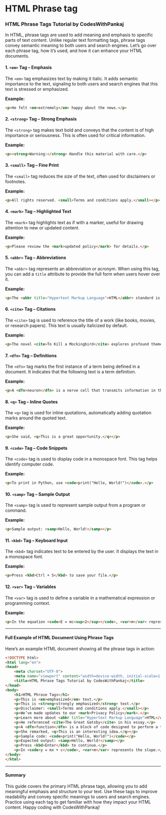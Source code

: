# HTML Phrase tag

### HTML Phrase Tags Tutorial by CodesWithPankaj

In HTML, phrase tags are used to add meaning and emphasis to specific parts of text content. Unlike regular text formatting tags, phrase tags convey semantic meaning to both users and search engines. Let’s go over each phrase tag, how it’s used, and how it can enhance your HTML documents.

#### 1. **`<em>` Tag** – Emphasis

The `<em>` tag emphasizes text by making it italic. It adds semantic importance to the text, signaling to both users and search engines that this text is stressed or emphasized.

**Example:**

```html
<p>He felt <em>extremely</em> happy about the news.</p>
```

#### 2. **`<strong>` Tag** – Strong Emphasis

The `<strong>` tag makes text bold and conveys that the content is of high importance or seriousness. This is often used for critical information.

**Example:**

```html
<p><strong>Warning:</strong> Handle this material with care.</p>
```

#### 3. **`<small>` Tag** – Fine Print

The `<small>` tag reduces the size of the text, often used for disclaimers or footnotes.

**Example:**

```html
<p>All rights reserved. <small>Terms and conditions apply.</small></p>
```

#### 4. **`<mark>` Tag** – Highlighted Text

The `<mark>` tag highlights text as if with a marker, useful for drawing attention to new or updated content.

**Example:**

```html
<p>Please review the <mark>updated policy</mark> for details.</p>
```

#### 5. **`<abbr>` Tag** – Abbreviations

The `<abbr>` tag represents an abbreviation or acronym. When using this tag, you can add a `title` attribute to provide the full form when users hover over it.

**Example:**

```html
<p>The <abbr title="Hypertext Markup Language">HTML</abbr> standard is constantly evolving.</p>
```

#### 6. **`<cite>` Tag** – Citations

The `<cite>` tag is used to reference the title of a work (like books, movies, or research papers). This text is usually italicized by default.

**Example:**

```html
<p>The novel <cite>To Kill a Mockingbird</cite> explores profound themes.</p>
```

#### 7. **`<dfn>` Tag** – Definitions

The `<dfn>` tag marks the first instance of a term being defined in a document. It indicates that the following text is a term definition.

**Example:**

```html
<p>A <dfn>neuron</dfn> is a nerve cell that transmits information in the nervous system.</p>
```

#### 8. **`<q>` Tag** – Inline Quotes

The `<q>` tag is used for inline quotations, automatically adding quotation marks around the quoted text.

**Example:**

```html
<p>She said, <q>This is a great opportunity.</q></p>
```

#### 9. **`<code>` Tag** – Code Snippets

The `<code>` tag is used to display code in a monospace font. This tag helps identify computer code.

**Example:**

```html
<p>To print in Python, use <code>print("Hello, World!")</code>.</p>
```

#### 10. **`<samp>` Tag** – Sample Output

The `<samp>` tag is used to represent sample output from a program or command.

**Example:**

```html
<p>Sample output: <samp>Hello, World!</samp></p>
```

#### 11. **`<kbd>` Tag** – Keyboard Input

The `<kbd>` tag indicates text to be entered by the user. It displays the text in a monospace font.

**Example:**

```html
<p>Press <kbd>Ctrl + S</kbd> to save your file.</p>
```

#### 12. **`<var>` Tag** – Variables

The `<var>` tag is used to define a variable in a mathematical expression or programming context.

**Example:**

```html
<p>In the equation <code>E = mc<sup>2</sup></code>, <var>m</var> represents mass.</p>
```

***

#### Full Example of HTML Document Using Phrase Tags

Here’s an example HTML document showing all the phrase tags in action:

```html
<!DOCTYPE html>
<html lang="en">
<head>
    <meta charset="UTF-8">
    <meta name="viewport" content="width=device-width, initial-scale=1.0">
    <title>HTML Phrase Tags Tutorial by CodesWithPankaj</title>
</head>
<body>
    <h1>HTML Phrase Tags</h1>
    <p>This is <em>emphasized</em> text.</p>
    <p>This is <strong>strongly emphasized</strong> text.</p>
    <p>Disclaimer: <small>Terms and conditions apply.</small></p>
    <p>We’ve made updates to our <mark>Privacy Policy</mark>.</p>
    <p>Learn more about <abbr title="Hypertext Markup Language">HTML</abbr>.</p>
    <p>He referenced <cite>The Great Gatsby</cite> in his essay.</p>
    <p>A <dfn>function</dfn> is a block of code designed to perform a task.</p>
    <p>She remarked, <q>This is an interesting idea.</q></p>
    <p>Sample code: <code>print("Hello, World!")</code></p>
    <p>Expected output: <samp>Hello, World!</samp></p>
    <p>Press <kbd>Enter</kbd> to continue.</p>
    <p>In <code>y = mx + c</code>, <var>m</var> represents the slope.</p>
</body>
</html>
```

***

#### Summary

This guide covers the primary HTML phrase tags, allowing you to add meaningful emphasis and structure to your text. Use these tags to improve readability and convey specific meanings to users and search engines. Practice using each tag to get familiar with how they impact your HTML content. Happy coding with CodesWithPankaj!

